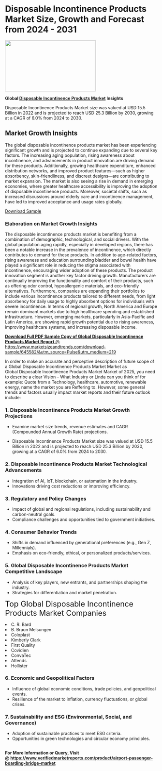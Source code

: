<H1>Disposable Incontinence Products Market Size, Growth and Forecast from 2024 - 2031</H1><img class="aligncenter size-medium wp-image-584254" src="https://thirdeyenews.in/wp-content/uploads/2024/09/Global-Market-Research-300x168.jpeg" alt="" width="300" height="168" /><p><strong>Global&nbsp;<a href="https://www.marketsizeandtrends.com/download-sample/645582/&amp;utm_source=Pulse&amp;utm_medium=219">Disposable Incontinence Products Market</a> Insights</strong></p><p>Disposable Incontinence Products Market size was valued at USD 15.5 Billion in 2022 and is projected to reach USD 25.3 Billion by 2030, growing at a CAGR of 6.0% from 2024 to 2030.</p><p><h2>Market Growth Insights</h2> The global disposable incontinence products market has been experiencing significant growth and is projected to continue expanding due to several key factors. The increasing aging population, rising awareness about incontinence, and advancements in product innovation are driving demand for these products. Additionally, growing healthcare expenditure, enhanced distribution networks, and improved product features—such as higher absorbency, skin-friendliness, and discreet designs—are contributing to market expansion. The market is also seeing a rise in demand in emerging economies, where greater healthcare accessibility is improving the adoption of disposable incontinence products. Moreover, societal shifts, such as increased discussions around elderly care and incontinence management, have led to improved acceptance and usage rates globally. <p><a href="sample_download_link">Download Sample</a></p> <h3>Elaboration on Market Growth Insights</h3> The disposable incontinence products market is benefiting from a combination of demographic, technological, and social drivers. With the global population aging rapidly, especially in developed regions, there has been a notable increase in the prevalence of incontinence, which directly contributes to demand for these products. In addition to age-related factors, rising awareness and education surrounding bladder and bowel health have played a significant role in reducing the stigma associated with incontinence, encouraging wider adoption of these products. The product innovation segment is another key factor driving growth. Manufacturers are continually improving the functionality and comfort of their products, such as offering odor control, hypoallergenic materials, and eco-friendly alternatives. Furthermore, companies are expanding their portfolios to include various incontinence products tailored to different needs, from light absorbency for daily usage to highly absorbent options for individuals with severe incontinence. In terms of regional growth, North America and Europe remain dominant markets due to high healthcare spending and established infrastructure. However, emerging markets, particularly in Asia-Pacific and Latin America, are showing rapid growth potential due to rising awareness, improving healthcare systems, and increasing disposable income. <p><a href="get_more_info_link"></p><p><span class=""><strong>Download Full PDF Sample Copy of Global Disposable Incontinence Products Market Report</strong> @ <a href="https://www.marketsizeandtrends.com/download-sample/645582/&amp;utm_source=Pulse&amp;utm_medium=219" target="_blank">https://www.marketsizeandtrends.com/download-sample/645582/&amp;utm_source=Pulse&amp;utm_medium=219</a></span></p><p>In order to make an accurate and perceptive description of future scope of a Global&nbsp;Disposable Incontinence Products Market Market as Global&nbsp;Disposable Incontinence Products Market Market of 2025, you need to describe a clear Vision &ndash; What Industry or Linda can you think of for example: Quote from a Technology, healthcare, automotive, renewable energy, name the market you are Reffering to. However, some general trends and factors usually impact market reports and their future outlook include:</p><h3>1.&nbsp;<strong>Disposable Incontinence Products Market Growth Projections</strong></h3><ul><li>Examine market size trends, revenue estimates and CAGR (Compounded Annual Growth Rate) projections.</li><li><p>Disposable Incontinence Products Market size was valued at USD 15.5 Billion in 2022 and is projected to reach USD 25.3 Billion by 2030, growing at a CAGR of 6.0% from 2024 to 2030.</p></li></ul><h3>2.&nbsp;<strong>Disposable Incontinence Products Market Technological Advancements</strong></h3><ul><li>Integration of AI, IoT, blockchain, or automation in the industry.</li><li>Innovations driving cost reductions or improving efficiency.</li></ul><h3>3.&nbsp;<strong>Regulatory and Policy Changes</strong></h3><ul><li>Impact of global and regional regulations, including sustainability and carbon-neutral goals.</li><li>Compliance challenges and opportunities tied to government initiatives.</li></ul><h3>4.&nbsp;<strong>Consumer Behavior Trends</strong></h3><ul><li>Shifts in demand influenced by generational preferences (e.g., Gen Z, Millennials).</li><li>Emphasis on eco-friendly, ethical, or personalized products/services.</li></ul><h3>5.&nbsp;<strong>Global Disposable Incontinence Products Market Competitive Landscape</strong></h3><ul><li>Analysis of key players, new entrants, and partnerships shaping the industry.</li><li>Strategies for differentiation and market penetration.</li></ul><p data-pm-slice="1 1 []"><span style="color: inherit; font-family: inherit; font-size: 25px;">Top Global Disposable Incontinence Products Market Companies</span></p><div class="" data-test-id=""><p><li>C. R. Bard</li><li> B. Braun Melsungen</li><li> Coloplast</li><li> Kimberly Clark</li><li> First Quality</li><li> Covidien</li><li> ConvaTec</li><li> Attends</li><li> Hollister</li></p></div><h3>6.&nbsp;<strong>Economic and Geopolitical Factors</strong></h3><ul><li>Influence of global economic conditions, trade policies, and geopolitical events.</li><li>Resilience of the market to inflation, currency fluctuations, or global crises.</li></ul><h3>7.&nbsp;<strong>Sustainability and ESG (Environmental, Social, and Governance)</strong></h3><ul><li>Adoption of sustainable practices to meet ESG criteria.</li><li>Opportunities in green technologies and circular economy principles.</li></ul><h2><strong style="font-size: 14px;">For More Information or Query, Visit @&nbsp;</strong><a style="background-color: #ffffff; font-size: 14px;" href="https://www.marketsizeandtrends.com/report/disposable-incontinence-products-market/" target="_blank">https://www.verifiedmarketreports.com/product/airport-passenger-boarding-bridge-market</a></h2>
